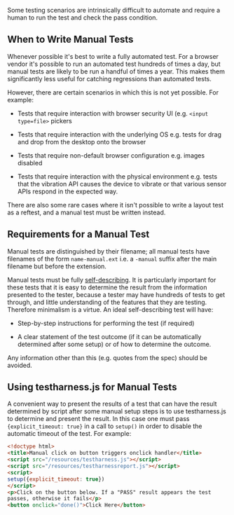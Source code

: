 Some testing scenarios are intrinsically difficult to automate and
require a human to run the test and check the pass condition.

## When to Write Manual Tests

Whenever possible it's best to write a fully automated test. For a
browser vendor it's possible to run an automated test hundreds of
times a day, but manual tests are likely to be run a handful of times
a year. This makes them significantly less useful for catching
regressions than automated tests.

However, there are certain scenarios in which this is not yet
possible. For example:

* Tests that require interaction with browser security UI (e.g. `<input
  type=file>` pickers

* Tests that require interaction with the underlying OS e.g. tests for
  drag and drop from the desktop onto the browser

* Tests that require non-default browser configuration e.g. images
  disabled

* Tests that require interaction with the physical environment
  e.g. tests that the vibration API causes the device to vibrate or
  that various sensor APIs respond in the expected way.

There are also some rare cases where it isn't possible to write a layout
test as a reftest, and a manual test must be written instead.

## Requirements for a Manual Test

Manual tests are distinguished by their filename; all manual tests
have filenames of the form `name-manual.ext` i.e. a `-manual`
suffix after the main filename but before the extension.

Manual tests must be fully
[self-describing](test-style-guielines.html#self-describing-tests). It
is particularly important for these tests that it is easy to determine
the result from the information presented to the tester, because a
tester may have hundreds of tests to get through, and little
understanding of the features that they are testing. Therefore
minimalism is a virtue. An ideal self-describing test will have:

* Step-by-step instructions for performing the test (if required)

* A clear statement of the test outcome (if it can be automatically
  determined after some setup) or of how to determine the outcome.

Any information other than this (e.g. quotes from the spec) should be
avoided.

## Using testharness.js for Manual Tests

A convenient way to present the results of a test that can have the
result determined by script after some manual setup steps is to use
testharness.js to determine and present the result. In this case one
must pass `{explicit_timeout: true}` in a call to `setup()` in order
to disable the automatic timeout of the test. For example:

```html
<!doctype html>
<title>Manual click on button triggers onclick handler</title>
<script src="/resources/testharness.js"></script>
<script src="/resources/testharnessreport.js"></script>
<script>
setup({explicit_timeout: true})
</script>
<p>Click on the button below. If a "PASS" result appears the test
passes, otherwise it fails</p>
<button onclick="done()">Click Here</button>
```


